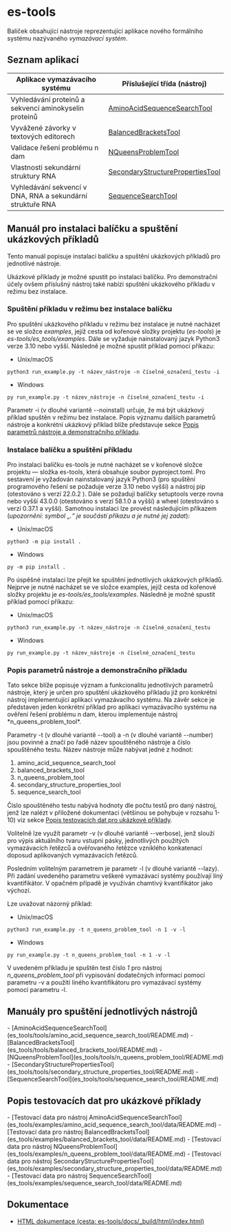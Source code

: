 # es-tools
Balíček obsahující nástroje reprezentující aplikace nového formálního systému nazývaného *vymazávací systém*.

## Seznam aplikací
| Aplikace vymazávacího systému                              | Příslušející třída (nástroj)                                                           |
|------------------------------------------------------------|----------------------------------------------------------------------------------------|
| Vyhledávání proteinů a sekvencí aminokyselin proteinů      | [AminoAcidSequenceSearchTool](es_tools/tools/amino_acid_sequence_search_tool)          |
| Vyvážené závorky v textových editorech                     | [BalancedBracketsTool](es_tools/tools/balanced_brackets_tool)                          |
| Validace řešení problému n dam                             | [NQueensProblemTool](es_tools/tools/n_queens_problem_tool)                             |
| Vlastnosti sekundární struktury RNA                        | [SecondaryStructurePropertiesTool](es_tools/tools/secondary_structure_properties_tool) |
| Vyhledávání sekvencí v DNA, RNA a sekundární struktuře RNA | [SequenceSearchTool](es_tools/tools/sequence_search_tool)                              |

## Manuál pro instalaci balíčku a spuštění ukázkových příkladů
Tento manuál popisuje instalaci balíčku a spuštění ukázkových příkladů pro jednotlivé nástroje.

Ukázkové příklady je možné spustit po instalaci balíčku. Pro demonstrační účely ovšem příslušný nástroj také nabízí spuštění ukázkového příkladu v režimu bez instalace.

### Spuštění příkladu v režimu bez instalace balíčku
Pro spuštění ukázkového příkladu v režimu bez instalace je nutné nacházet se ve složce *examples*, jejíž cesta od kořenové složky projektu (*es-tools*) je *es-tools/es_tools/examples*. Dále se vyžaduje nainstalovaný jazyk Python3 verze 3.10 nebo vyšší. Následně je možné spustit příklad pomocí příkazu:
* Unix/macOS
```console
python3 run_example.py -t název_nástroje -n číselné_označení_testu -i
```
* Windows
```console
py run_example.py -t název_nástroje -n číselné_označení_testu -i
```

Parametr -i (v dlouhé variantě --noinstall) určuje, že má být ukázkový příklad spuštěn
v režimu bez instalace.
Popis významu dalších parametrů nástroje a konkrétní ukázkový příklad blíže představuje sekce [Popis parametrů nástroje a demonstračního příkladu](#parameters-description).

### Instalace balíčku a spuštění příkladu
Pro instalaci balíčku es-tools je nutné nacházet se v kořenové složce projektu — složka es-tools, která obsahuje soubor pyproject.toml. Pro sestavení je vyžadován nainstalovaný jazyk Python3 (pro spuštění programového řešení se požaduje verze 3.10 nebo vyšší) a nástroj pip (otestováno s verzí 22.0.2 ). Dále se požadují balíčky setuptools verze rovna nebo vyšší 43.0.0 (otestováno s verzí 58.1.0 a vyšší) a wheel (otestováno s verzí 0.37.1 a vyšší). Samotnou instalaci lze provést následujícím příkazem (*upozornění: symbol „.“ je součástí příkazu a je nutné jej zadat*):
* Unix/macOS
```console
python3 -m pip install .
```
* Windows
```console
py -m pip install .
```

Po úspěšné instalaci lze přejít ke spuštění jednotlivých ukázkových příkladů. Nejprve je nutné nacházet se ve složce examples, jejíž cesta od kořenové složky projektu je *es-tools/es_tools/examples*. Následně je možné spustit příklad pomocí příkazu:
* Unix/macOS
```console
python3 run_example.py -t název_nástroje -n číselné_označení_testu
```
* Windows
```console
py run_example.py -t název_nástroje -n číselné_označení_testu
```

<h3 id="parameters-description">Popis parametrů nástroje a demonstračního příkladu</h3>
Tato sekce blíže popisuje význam a funkcionalitu jednotlivých parametrů nástroje, který je určen pro spuštění ukázkového příkladu již pro konkrétní nástroj implementující aplikaci vymazávacího systému. Na závěr sekce je představen jeden konkrétní příklad pro aplikaci vymazávacího systému na ověření řešení problému n dam, kterou implementuje nástroj *n_queens_problem_tool*.

Parametry -t (v dlouhé variantě --tool) a -n (v dlouhé variantě --number) jsou povinné a značí po řadě název spouštěného nástroje a číslo spouštěného testu. Název nástroje může nabývat jedné z hodnot:

1. amino_acid_sequence_search_tool
2. balanced_brackets_tool
3. n_queens_problem_tool
4. secondary_structure_properties_tool
5. sequence_search_tool

Číslo spouštěného testu nabývá hodnoty dle počtu testů pro daný nástroj, jenž lze nalézt v přiložené dokumentaci (většinou se pohybuje v rozsahu 1-10) viz sekce [Popis testovacích dat pro ukázkové příklady](test-data).

Volitelně lze využít parametr -v (v dlouhé variantě --verbose), jenž slouží pro výpis aktuálního tvaru vstupní pásky, jednotlivých použitých vymazávacích řetězců a ověřovaného řetězce vzniklého konkatenací doposud aplikovaných vymazávacích řetězců.

Posledním volitelným parametrem je parametr -l (v dlouhé variantě --lazy). Při zadání uvedeného parametru veškeré vymazávací systémy používají líný kvantifikátor. V opačném případě je využíván chamtivý kvantifikátor jako výchozí.

Lze uvažovat názorný příklad:
* Unix/macOS
```console
python3 run_example.py -t n_queens_problem_tool -n 1 -v -l
```
* Windows
```console
py run_example.py -t n_queens_problem_tool -n 1 -v -l
```

V uvedeném příkladu je spuštěn test číslo *1* pro nástroj *n_queens_problem_tool* při vypisování dodatečných informací pomocí parametru -v a použití líného kvantifikátoru pro vymazávací systémy pomocí parametru -l.

<h2>Manuály pro spuštění jednotlivých nástrojů</h2>
- [AminoAcidSequenceSearchTool](es_tools/tools/amino_acid_sequence_search_tool/README.md)
- [BalancedBracketsTool](es_tools/tools/balanced_brackets_tool/README.md)
- [NQueensProblemTool](es_tools/tools/n_queens_problem_tool/README.md)
- [SecondaryStructurePropertiesTool](es_tools/tools/secondary_structure_properties_tool/README.md)
- [SequenceSearchTool](es_tools/tools/sequence_search_tool/README.md)

<h2 id="test-data">Popis testovacích dat pro ukázkové příklady</h2>
- [Testovací data pro nástroj AminoAcidSequenceSearchTool](es_tools/examples/amino_acid_sequence_search_tool/data/README.md)
- [Testovací data pro nástroj BalancedBracketsTool](es_tools/examples/balanced_brackets_tool/data/README.md)
- [Testovací data pro nástroj NQueensProblemTool](es_tools/examples/n_queens_problem_tool/data/README.md)
- [Testovací data pro nástroj SecondaryStructurePropertiesTool](es_tools/examples/secondary_structure_properties_tool/data/README.md)
- [Testovací data pro nástroj SequenceSearchTool](es_tools/examples/sequence_search_tool/data/README.md)

## Dokumentace
- [HTML dokumentace (cesta: es-tools/docs/_build/html/index.html)](docs/_build/html/index.html)
